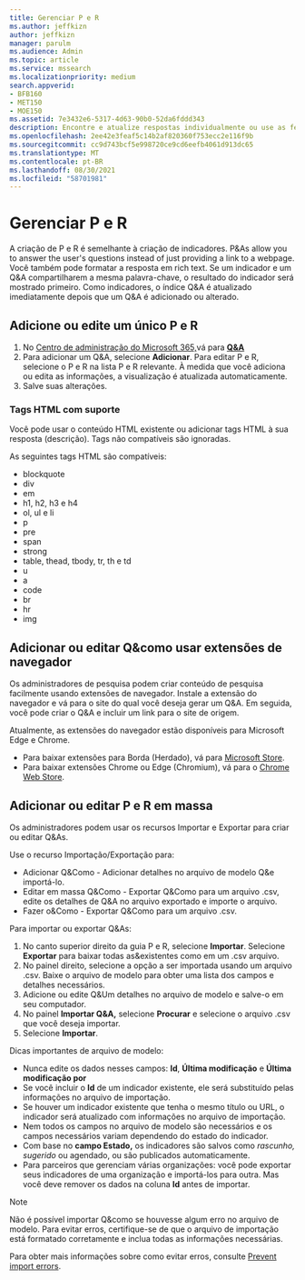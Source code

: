 ```yaml
---
title: Gerenciar P e R
ms.author: jeffkizn
author: jeffkizn
manager: parulm
ms.audience: Admin
ms.topic: article
ms.service: mssearch
ms.localizationpriority: medium
search.appverid:
- BFB160
- MET150
- MOE150
ms.assetid: 7e3432e6-5317-4d63-90b0-52da6fddd343
description: Encontre e atualize respostas individualmente ou use as ferramentas Pesquisa da Microsoft disponíveis para editar Q&como tudo de uma vez.
ms.openlocfilehash: 2ee42e3feaf5c14b2af820360f753ecc2e116f9b
ms.sourcegitcommit: cc9d743bcf5e998720ce9cd6eefb4061d913dc65
ms.translationtype: MT
ms.contentlocale: pt-BR
ms.lasthandoff: 08/30/2021
ms.locfileid: "58701981"
---
```

# <a name="manage-qas"></a>Gerenciar P e R

A criação de P e R é semelhante à criação de indicadores. P&As allow you to answer the user's questions instead of just providing a link to a webpage. Você também pode formatar a resposta em rich text. Se um indicador e um Q&A compartilharem a mesma palavra-chave, o resultado do indicador será mostrado primeiro. Como indicadores, o índice Q&A é atualizado imediatamente depois que um Q&A é adicionado ou alterado.

## <a name="add-or-edit-a-single-qa"></a>Adicione ou edite um único P e R

1. No [Centro de administração do Microsoft 365,](https://admin.microsoft.com)vá para [**Q&A**](https://admin.microsoft.com/Adminportal/Home#/MicrosoftSearch/qnas)
1. Para adicionar um Q&A, selecione **Adicionar**.
Para editar P e R, selecione o P e R na lista P e R relevante. À medida que você adiciona ou edita as informações, a visualização é atualizada automaticamente.
1. Salve suas alterações.

### <a name="supported-html-tags"></a>Tags HTML com suporte

Você pode usar o conteúdo HTML existente ou adicionar tags HTML à sua resposta (descrição). Tags não compatíveis são ignoradas.

As seguintes tags HTML são compatíveis:

- blockquote
- div
- em
- h1, h2, h3 e h4
- ol, ul e li
- p
- pre
- span
- strong
- table, thead, tbody, tr, th e td
- u
- a
- code
- br
- hr
- img

## <a name="add-or-edit-qas-using-browser-extensions"></a>Adicionar ou editar Q&como usar extensões de navegador

Os administradores de pesquisa podem criar conteúdo de pesquisa facilmente usando extensões de navegador. Instale a extensão do navegador e vá para o site do qual você deseja gerar um Q&A. Em seguida, você pode criar o Q&A e incluir um link para o site de origem.

Atualmente, as extensões do navegador estão disponíveis para Microsoft Edge e Chrome.

- Para baixar extensões para Borda (Herdado), vá para [Microsoft Store](https://www.microsoft.com/p/microsoft-search-content-creator/9nrqdbcbwq55?activetab=pivot:overviewtab).
- Para baixar extensões Chrome ou Edge (Chromium), vá para o [Chrome Web Store](https://chrome.google.com/webstore/detail/microsoft-search-content/nocnablpaoeecfmfnjoheefkogmleipm).

## <a name="bulk-add-or-edit-qas"></a>Adicionar ou editar P e R em massa

Os administradores podem usar os recursos Importar e Exportar para criar ou editar Q&As.

Use o recurso Importação/Exportação para:

- Adicionar Q&Como - Adicionar detalhes no arquivo de modelo Q&e importá-lo.
- Editar em massa Q&Como - Exportar Q&Como para um arquivo .csv, edite os detalhes de Q&A no arquivo exportado e importe o arquivo.
- Fazer o&Como - Exportar Q&Como para um arquivo .csv.

Para importar ou exportar Q&As:

1. No canto superior direito da guia P e R, selecione **Importar**.
Selecione **Exportar** para baixar todas as&existentes como em um .csv arquivo.
1. No painel direito, selecione a opção a ser importada usando um arquivo .csv. Baixe o arquivo de modelo para obter uma lista dos campos e detalhes necessários.
1. Adicione ou edite Q&Um detalhes no arquivo de modelo e salve-o em seu computador.
1. No painel **Importar Q&A,** selecione **Procurar** e selecione o arquivo .csv que você deseja importar.
1. Selecione **Importar**.

Dicas importantes de arquivo de modelo:

- Nunca edite os dados nesses campos: **Id**, **Última modificação** e **Última modificação por**
- Se você incluir o **Id** de um indicador existente, ele será substituído pelas informações no arquivo de importação.
- Se houver um indicador existente que tenha o mesmo título ou URL, o indicador será atualizado com informações no arquivo de importação.
- Nem todos os campos no arquivo de modelo são necessários e os campos necessários variam dependendo do estado do indicador.
- Com base no **campo Estado,** os indicadores são salvos como *rascunho,* *sugerido* ou agendado, ou são publicados automaticamente.
- Para parceiros que gerenciam várias organizações: você pode exportar seus indicadores de uma organização e importá-los para outra. Mas você deve remover os dados na coluna **Id** antes de importar.

> [!NOTE]
> Não é possível importar Q&como se houvesse algum erro no arquivo de modelo. Para evitar erros, certifique-se de que o arquivo de importação está formatado corretamente e inclua todas as informações necessárias.

Para obter mais informações sobre como evitar erros, consulte [Prevent import errors](manage-bookmarks.md#prevent-import-errors).
